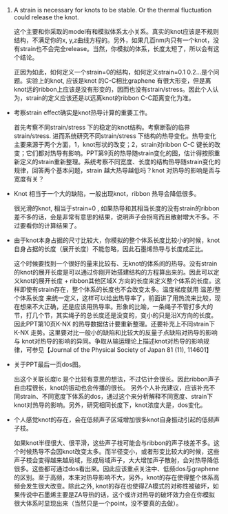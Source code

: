 1. A strain is  necessary for knots to be stable.  Or the thermal fluctuation could release the knot.

	这个主要和你采取的model有和模拟体系太小关系。真实的knot应该是不规则结构，不满足你的x, y,z曲线方程的。另外，如果几百nm内只有一个knot，没有strain也不会完全release。当然，你模拟的体系，长度太短了，所以会有这个结论。

	正因为如此，如何定义一个strain=0的结构，如何定义strain=0.1 0.2…是个问题。实验上的knot, 应该是knot 的C-C相比graphene 有很大形变，但是离knot远的ribbon上应该是没有形变的，因而也没有strain/stress。因此个人认为，strain的定义应该还是以远离knot的ribbon C-C距离变化为准。 

- 考察strain effect确实是knot热导计算的重要工作。

	首先考察不同strain/stress 下的稳定的knot结构。考察断裂的临界strain/stress. 进而系统研究不同strain/stress 下结构的热导变化。热导变化主要来源于两个方面，1，knot形状的改变；2，strain对ribbon C-C 键长的改变；它们都对热导有影响。PPT第9页的热导随strain变化的图，估计得按照重新定义的strain重新整理。系统考察不同宽度、长度的结构热导随strain变化的规律，回答两个基本问题，strain 越大热导越低吗？knot 对热导的影响是否与宽度有关？

- Knot 相当于一个大的缺陷，一般出现knot，ribbon 热导会降低很多。

	很光滑的knot, 相当于strain=0 , 如果热导和其相当长度的没有strain的ribbon 差不多的话，会是非常有意思的结果，说明声子会拐弯而且散射增大不多。不过要看你的计算结果了。

- 由于knot本身占据的尺寸比较大，你模拟的整个体系长度比较小的时候，knot自身占据的长度（展开长度）不能忽略，因此石墨烯热导与长度成正比。

	这个时候要找到一个很好的量来比较有、无knot的体系间的热导。没有strain的knot的展开长度是可以通过你刚开始搭建结构的方程算出来的。因此可以定义knot的展开长度 + ribbon其他区域X 方向的长度来定义整个体系的长度。这样即使有strain存在，整个体系的长度也不会改变太多。温度梯度就用 温差/整个体系长度 来统一定义，这样可以给出热导率了，前面讲了用热流来比较，现在想来不大正确，还是应该用热导率。形象的比喻，一条绳子不管打多大的节，打几个节，其实绳子的总长度还是没变的，变小的只是沿X方向的长度。因此PPT第10页K-NX 的热导数据估计要重新整理。还要补充上不同strain下K-NX 走势。这里要对比一般小的缺陷和比较大的反量子点缺陷对热导的影响 与 knot对热导的影响的异同。争取从输运理论上描述knot对热导的影响规律，可参见【Journal of the Physical Society of Japan 81 (11), 114601】

- 关于PPT最后一页dos图。 

	出这个关联长度lc 是个比较有意思的想法，不过估计会很长。因此ribbon声子自由程很长，knot的振动也会传播的很长。 另外个人补充建议，应该补充不同strain、不同宽度下体系的dos，通过这个来分析解释不同宽度、strain下knot对热导的影响。另外，研究相同长度下，knot浓度大是，dos变化。

- 个人感觉knot的存在，会在低频声子区域增加很多knot自身振动引起的低频声子枝。

	如果knot半径很大、很平滑，这些声子枝可能会与ribbon的声子枝差不多。这个时候热导不会因knot改变太多。而半径变小，或者形变比较大的时候，这些声子枝会变得越来越局域，形成局域声子，大大增加声子散射，会对热导降低很多。这些都可通过dos看出来。因此应该重点关注中、低频dos与graphene 的区别。至于高频，本来对热导影响不大，另外，knot的存在使得整个体系高频会发生很大改变。除此之外, knot的存在也使得ZA模式的对称性被破坏，如果传说中石墨烯主要是ZA导热的话，这个或许对热导的破坏效力会在你模拟很大体系时显现出来（当然只是一个point，没不要真的去做）。


